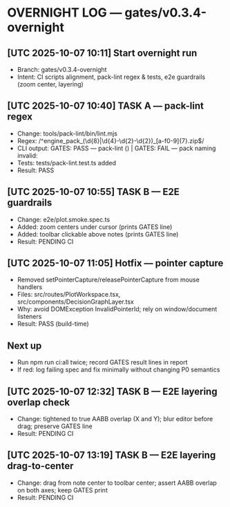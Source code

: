 # OVERNIGHT LOG — gates/v0.3.4-overnight

## [UTC 2025-10-07 10:11] Start overnight run
- Branch: gates/v0.3.4-overnight
- Intent: CI scripts alignment, pack-lint regex & tests, e2e guardrails (zoom center, layering)

## [UTC 2025-10-07 10:40] TASK A — pack-lint regex
- Change: tools/pack-lint/bin/lint.mjs
- Regex: /^engine_pack_(\d{8}|\d{4}-\d{2}-\d{2})_[a-f0-9]{7}\.zip$/
- CLI output: GATES: PASS — pack-lint (<filename>) | GATES: FAIL — pack naming invalid: <filename>
- Tests: tests/pack-lint.test.ts added
- Result: PASS

## [UTC 2025-10-07 10:55] TASK B — E2E guardrails
- Change: e2e/plot.smoke.spec.ts
- Added: zoom centers under cursor (prints GATES line)
- Added: toolbar clickable above notes (prints GATES line)
- Result: PENDING CI

## [UTC 2025-10-07 11:05] Hotfix — pointer capture
- Removed setPointerCapture/releasePointerCapture from mouse handlers
- Files: src/routes/PlotWorkspace.tsx, src/components/DecisionGraphLayer.tsx
- Why: avoid DOMException InvalidPointerId; rely on window/document listeners
- Result: PASS (build-time)

## Next up
- Run npm run ci:all twice; record GATES result lines in report
- If red: log failing spec and fix minimally without changing P0 semantics

## [UTC 2025-10-07 12:32] TASK B — E2E layering overlap check
- Change: tightened to true AABB overlap (X and Y); blur editor before drag; preserve GATES line
- Result: PENDING CI

## [UTC 2025-10-07 13:19] TASK B — E2E layering drag-to-center
- Change: drag from note center to toolbar center; assert AABB overlap on both axes; keep GATES print
- Result: PENDING CI
